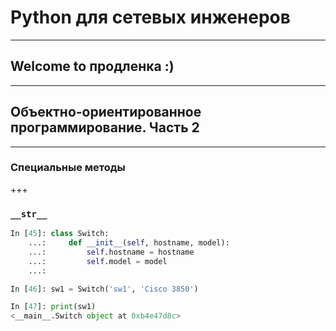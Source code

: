 # Python для сетевых инженеров 

---
## Welcome to продленка :)

---

## Объектно-ориентированное программирование. Часть 2


---
### Специальные методы

+++
### `__str__`

```python
In [45]: class Switch:
    ...:     def __init__(self, hostname, model):
    ...:         self.hostname = hostname
    ...:         self.model = model
    ...:

In [46]: sw1 = Switch('sw1', 'Cisco 3850')

In [47]: print(sw1)
<__main__.Switch object at 0xb4e47d8c>
```

